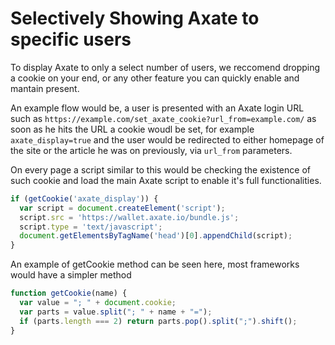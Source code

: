 # Selectively Showing Axate to specific users

To display Axate to only a select number of users, we reccomend dropping a cookie on your end, or any other feature you can quickly enable and mantain present.

An example flow would be, a user is presented with an Axate login URL such as `https://example.com/set_axate_cookie?url_from=example.com/` as soon as he hits the URL a cookie woudl be set, for example `axate_display=true` and the user would be redirected to either homepage of the site or the article he was on previously, via `url_from` parameters.

On every page a script similar to this would be checking the existence of such cookie and load the main Axate script to enable it's full functionalities.

```javascript
if (getCookie('axate_display')) {
  var script = document.createElement('script');
  script.src = 'https://wallet.axate.io/bundle.js';
  script.type = 'text/javascript';
  document.getElementsByTagName('head')[0].appendChild(script);
}
```

An example of getCookie method can be seen here, most frameworks would have a simpler method

```javascript
function getCookie(name) {
  var value = "; " + document.cookie;
  var parts = value.split("; " + name + "=");
  if (parts.length === 2) return parts.pop().split(";").shift();
}

```
